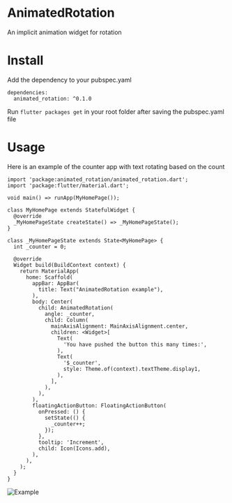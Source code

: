 # AnimatedRotation
An implicit animation widget for rotation
# Install
Add the dependency to your pubspec.yaml
```
dependencies:
  animated_rotation: ^0.1.0
```
Run `flutter packages get` in your root folder after saving the pubspec.yaml file
# Usage
Here is an example of the counter app with text rotating based on the count
```
import 'package:animated_rotation/animated_rotation.dart';
import 'package:flutter/material.dart';

void main() => runApp(MyHomePage());

class MyHomePage extends StatefulWidget {
  @override
  _MyHomePageState createState() => _MyHomePageState();
}

class _MyHomePageState extends State<MyHomePage> {
  int _counter = 0;

  @override
  Widget build(BuildContext context) {
    return MaterialApp(
      home: Scaffold(
        appBar: AppBar(
          title: Text("AnimatedRotation example"),
        ),
        body: Center(
          child: AnimatedRotation(
            angle: _counter,
            child: Column(
              mainAxisAlignment: MainAxisAlignment.center,
              children: <Widget>[
                Text(
                  'You have pushed the button this many times:',
                ),
                Text(
                  '$_counter',
                  style: Theme.of(context).textTheme.display1,
                ),
              ],
            ),
          ),
        ),
        floatingActionButton: FloatingActionButton(
          onPressed: () {
            setState(() {
              _counter++;
            });
          },
          tooltip: 'Increment',
          child: Icon(Icons.add),
        ),
      ),
    );
  }
}
```
![Example](https://raw.githubusercontent.com/MisterJimson/animated_rotation/master/.media/example.png)